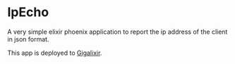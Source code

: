 # IpEcho

A very simple elixir phoenix application to report the ip address of the client in json format.

This app is deployed to [Gigalixir](https://gigalixir.com/).
